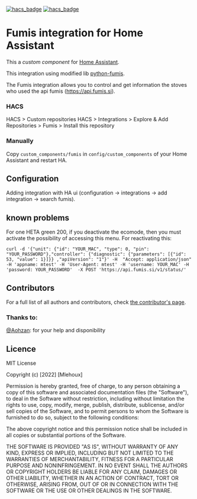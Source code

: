 [![hacs_badge](https://img.shields.io/badge/HACS-Custom-41BDF5.svg)](https://github.com/hacs/integration)
[![hacs_badge](https://github.com/maheus/fumis_integration/actions/workflows/hassfest.yaml/badge.svg)](https://github.com/maheus/fumis_integration/actions/)
# Fumis integration for Home Assistant

This a _custom component_ for [Home Assistant](https://www.home-assistant.io/).

This integration using modified lib [python-fumis](https://github.com/frenck/python-fumis).

The Fumis integration allows you to control and get information the stoves who used the api fumis (https://api.fumis.si).

### HACS

HACS > Custom repositories
HACS > Integrations > Explore & Add Repositories > Fumis > Install this repository

### Manually

Copy `custom_components/fumis` in `config/custom_components` of your Home Assistant and restart HA.

## Configuration

Adding integration with HA ui (configuration -> integrations -> add integration -> search fumis).

## known problems

For one HETA green 200, if you deactivate the ecomode, then you must activate the possibility of accessing this menu.
For reactivating this:
```
curl -d '{"unit": {"id": "YOUR_MAC", "type": 0, "pin": "YOUR_PASSWORD"},"controller": {"diagnostic": {"parameters": [{"id": 53, "value": 1}]}} ,"apiVersion": "1"}' -H  "Accept: application/json" -H 'appname: mtest' -H 'User-Agent: mtest' -H 'username: YOUR_MAC' -H 'password: YOUR_PASSWORD'  -X POST 'https://api.fumis.si/v1/status/'
```

## Contributors

For a full list of all authors and contributors,
check [the contributor's page](https://github.com/maheus/fumis_integration/graphs/contributors).

### Thanks to:
[@Aohzan](https://github.com/Aohzan): for your help and disponibility

## Licence
MIT License

Copyright (c) [2022] [Mlehoux]

Permission is hereby granted, free of charge, to any person obtaining a copy
of this software and associated documentation files (the "Software"), to deal
in the Software without restriction, including without limitation the rights
to use, copy, modify, merge, publish, distribute, sublicense, and/or sell
copies of the Software, and to permit persons to whom the Software is
furnished to do so, subject to the following conditions:

The above copyright notice and this permission notice shall be included in all
copies or substantial portions of the Software.

THE SOFTWARE IS PROVIDED "AS IS", WITHOUT WARRANTY OF ANY KIND, EXPRESS OR
IMPLIED, INCLUDING BUT NOT LIMITED TO THE WARRANTIES OF MERCHANTABILITY,
FITNESS FOR A PARTICULAR PURPOSE AND NONINFRINGEMENT. IN NO EVENT SHALL THE
AUTHORS OR COPYRIGHT HOLDERS BE LIABLE FOR ANY CLAIM, DAMAGES OR OTHER
LIABILITY, WHETHER IN AN ACTION OF CONTRACT, TORT OR OTHERWISE, ARISING FROM,
OUT OF OR IN CONNECTION WITH THE SOFTWARE OR THE USE OR OTHER DEALINGS IN THE
SOFTWARE.
